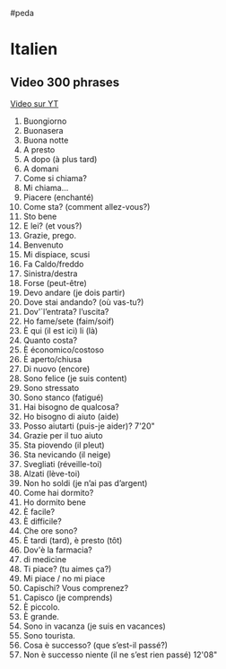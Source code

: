 #peda

# Italien

## Video 300 phrases

[Video sur YT](https://www.youtube.com/watch?v=VoQfcGjh5h8&t=727s)

1. Buongiorno
1. Buonasera
1. Buona notte
1. A presto
1. A dopo (à plus tard)
1. A domani
1. Come si chiama?
1. Mi chiama…
1. Piacere (enchanté)
1. Come sta? (comment allez-vous?)
1. Sto bene
1. E lei? (et vous?)
1. Grazie, prego.
1. Benvenuto
1. Mi dispiace, scusi
1. Fa Caldo/freddo
1. Sinistra/destra
1. Forse (peut-être)
1. Devo andare (je dois partir)
1. Dove stai andando? (où vas-tu?)
1. Dov'`l’entrata? l’uscita?
1. Ho fame/sete (faim/soif)
1. È qui (il est ici) li (là)
1. Quanto costa?
1. È économico/costoso
1. È aperto/chiusa
1. Di nuovo (encore)
1. Sono felice (je suis content)
1. Sono stressato
1. Sono stanco (fatigué)
1. Hai bisogno de qualcosa?
1. Ho bisogno di aiuto (aide)
1. Posso aiutarti (puis-je aider)? 7'20"
1. Grazie per il tuo aiuto
1. Sta piovendo (il pleut)
1. Sta nevicando (il neige)
1. Svegliati (réveille-toi)
1. Alzati (lève-toi)
1. Non ho soldi (je n’ai pas d’argent)
1. Come hai dormito?
1. Ho dormito bene
1. È facile?
1. È difficile?
1. Che ore sono?
1. È tardi (tard), è presto (tôt)
1. Dov'è la farmacia?
1. di medicine
1. Ti piace? (tu aimes ça?)
1. Mi piace / no mi piace
1. Capischi? Vous comprenez?
1. Capisco (je comprends)
1. È piccolo.
1. È grande.
1. Sono in vacanza (je suis en vacances)
1. Sono tourista.
1. Cosa è successo? (que s’est-il passé?)
1. Non è successo niente (il ne s’est rien passé) 12'08"

